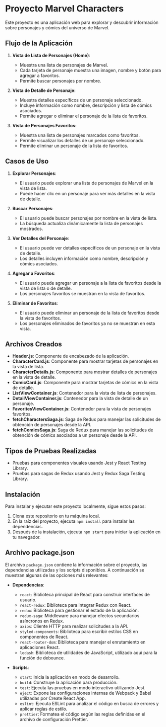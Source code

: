 # Proyecto Marvel Characters

Este proyecto es una aplicación web para explorar y descubrir información sobre personajes y cómics del universo de Marvel.

## Flujo de la Aplicación

1. **Vista de Lista de Personajes (Home)**:

   - Muestra una lista de personajes de Marvel.
   - Cada tarjeta de personaje muestra una imagen, nombre y botón para agregar a favoritos.
   - Permite buscar personajes por nombre.

2. **Vista de Detalle de Personaje**:

   - Muestra detalles específicos de un personaje seleccionado.
   - Incluye información como nombre, descripción y lista de cómics asociados.
   - Permite agregar o eliminar el personaje de la lista de favoritos.

3. **Vista de Personajes Favoritos**:
   - Muestra una lista de personajes marcados como favoritos.
   - Permite visualizar los detalles de un personaje seleccionado.
   - Permite eliminar un personaje de la lista de favoritos.

## Casos de Uso

1. **Explorar Personajes**:

   - El usuario puede explorar una lista de personajes de Marvel en la vista de lista.
   - Puede hacer clic en un personaje para ver más detalles en la vista de detalle.

2. **Buscar Personajes**:

   - El usuario puede buscar personajes por nombre en la vista de lista.
   - La búsqueda actualiza dinámicamente la lista de personajes mostrados.

3. **Ver Detalles del Personaje**:

   - El usuario puede ver detalles específicos de un personaje en la vista de detalle.
   - Los detalles incluyen información como nombre, descripción y cómics asociados.

4. **Agregar a Favoritos**:

   - El usuario puede agregar un personaje a la lista de favoritos desde la vista de lista o de detalle.
   - Los personajes favoritos se muestran en la vista de favoritos.

5. **Eliminar de Favoritos**:
   - El usuario puede eliminar un personaje de la lista de favoritos desde la vista de favoritos.
   - Los personajes eliminados de favoritos ya no se muestran en esta vista.

## Archivos Creados

- **Header.js**: Componente de encabezado de la aplicación.
- **CharacterCard.js**: Componente para mostrar tarjetas de personajes en la vista de lista.
- **CharacterDetails.js**: Componente para mostrar detalles de personajes en la vista de detalle.
- **ComicCard.js**: Componente para mostrar tarjetas de cómics en la vista de detalle.
- **ListViewContainer.js**: Contenedor para la vista de lista de personajes.
- **DetailViewContainer.js**: Contenedor para la vista de detalle de un personaje.
- **FavoritesViewContainer.js**: Contenedor para la vista de personajes favoritos.
- **fetchCharactersSaga.js**: Saga de Redux para manejar las solicitudes de obtención de personajes desde la API.
- **fetchComicsSaga.js**: Saga de Redux para manejar las solicitudes de obtención de cómics asociados a un personaje desde la API.

## Tipos de Pruebas Realizadas

- Pruebas para componentes visuales usando Jest y React Testing Library.
- Pruebas para sagas de Redux usando Jest y Redux Saga Testing Library.

## Instalación

Para instalar y ejecutar este proyecto localmente, sigue estos pasos:

1. Clona este repositorio en tu máquina local.
2. En la raíz del proyecto, ejecuta `npm install` para instalar las dependencias.
3. Después de la instalación, ejecuta `npm start` para iniciar la aplicación en tu navegador.

## Archivo package.json

El archivo `package.json` contiene la información sobre el proyecto, las dependencias utilizadas y los scripts disponibles. A continuación se muestran algunas de las opciones más relevantes:

- **Dependencias**:

  - `react`: Biblioteca principal de React para construir interfaces de usuario.
  - `react-redux`: Biblioteca para integrar Redux con React.
  - `redux`: Biblioteca para gestionar el estado de la aplicación.
  - `redux-saga`: Middleware para manejar efectos secundarios asíncronos en Redux.
  - `axios`: Cliente HTTP para realizar solicitudes a la API.
  - `styled-components`: Biblioteca para escribir estilos CSS en componentes de React.
  - `react-router-dom`: Biblioteca para manejar el enrutamiento en aplicaciones React.
  - `lodash`: Biblioteca de utilidades de JavaScript, utilizado aquí para la función de debounce.

- **Scripts**:
  - `start`: Inicia la aplicación en modo de desarrollo.
  - `build`: Construye la aplicación para producción.
  - `test`: Ejecuta las pruebas en modo interactivo utilizando Jest.
  - `eject`: Expone las configuraciones internas de Webpack y Babel utilizadas por Create React App.
  - `eslint`: Ejecuta ESLint para analizar el código en busca de errores y aplicar reglas de estilo.
  - `prettier`: Formatea el código según las reglas definidas en el archivo de configuración Prettier.
